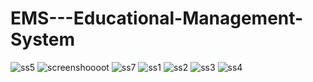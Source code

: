 # EMS---Educational-Management-System
<img src="https://i.ibb.co/0KCNr8X/ss5.png" alt="ss5" border="0">
<img src="https://i.ibb.co/RSdrR9L/screenshoooot.png" alt="screenshoooot" border="0">
<img src="https://i.ibb.co/njJpDjx/ss7.png" alt="ss7" border="0">
<img src="https://i.ibb.co/rmsFJSP/ss1.png" alt="ss1" border="0">
<img src="https://i.ibb.co/ngrW422/ss2.png" alt="ss2" border="0">
<img src="https://i.ibb.co/QX90BJJ/ss3.png" alt="ss3" border="0">
<img src="https://i.ibb.co/k8VxcpW/ss4.png" alt="ss4" border="0">
